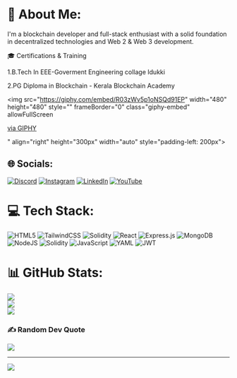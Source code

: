 # 💫 About Me:
I'm a blockchain developer and full-stack enthusiast with a solid foundation in decentralized technologies and Web 2 & Web 3 development. 

🎓 Certifications & Training

1.B.Tech In EEE-Goverment Engineering collage Idukki

2.PG Diploma in Blockchain - Kerala Blockchain Academy

<img src="https://giphy.com/embed/R03zWv5p1oNSQd91EP" width="480" height="480" style="" frameBorder="0" class="giphy-embed" allowFullScreen<p><a href="https://giphy.com/gifs/R03zWv5p1oNSQd91EP">via GIPHY</a></p>" align="right" height="300px" width="auto" style="padding-left: 200px"></img>


## 🌐 Socials:
[![Discord](https://img.shields.io/badge/Discord-%237289DA.svg?logo=discord&logoColor=white)](https://discord.gg/DIDEESH) [![Instagram](https://img.shields.io/badge/Instagram-%23E4405F.svg?logo=Instagram&logoColor=white)](https://instagram.com/didu_always) [![LinkedIn](https://img.shields.io/badge/LinkedIn-%230077B5.svg?logo=linkedin&logoColor=white)](https://linkedin.com/in/https://www.linkedin.com/in/dideesh-babu-46863b93/) [![YouTube](https://img.shields.io/badge/YouTube-%23FF0000.svg?logo=YouTube&logoColor=white)](https://youtube.com/@itsmedideesh2361) 

# 💻 Tech Stack:
![HTML5](https://img.shields.io/badge/html5-%23E34F26.svg?style=for-the-badge&logo=html5&logoColor=white) ![TailwindCSS](https://img.shields.io/badge/tailwindcss-%2338B2AC.svg?style=for-the-badge&logo=tailwind-css&logoColor=white) ![Solidity](https://img.shields.io/badge/Solidity-%23363636.svg?style=for-the-badge&logo=solidity&logoColor=white) ![React](https://img.shields.io/badge/react-%2320232a.svg?style=for-the-badge&logo=react&logoColor=%2361DAFB) ![Express.js](https://img.shields.io/badge/express.js-%23404d59.svg?style=for-the-badge&logo=express&logoColor=%2361DAFB) ![MongoDB](https://img.shields.io/badge/MongoDB-%234ea94b.svg?style=for-the-badge&logo=mongodb&logoColor=white) ![NodeJS](https://img.shields.io/badge/node.js-6DA55F?style=for-the-badge&logo=node.js&logoColor=white) ![Solidity](https://img.shields.io/badge/Solidity-%23363636.svg?style=for-the-badge&logo=solidity&logoColor=white) ![JavaScript](https://img.shields.io/badge/javascript-%23323330.svg?style=for-the-badge&logo=javascript&logoColor=%23F7DF1E) ![YAML](https://img.shields.io/badge/yaml-%23ffffff.svg?style=for-the-badge&logo=yaml&logoColor=151515) ![JWT](https://img.shields.io/badge/JWT-black?style=for-the-badge&logo=JSON%20web%20tokens)
# 📊 GitHub Stats:
![](https://github-readme-stats.vercel.app/api?username=dideesh92&theme=dark&hide_border=false&include_all_commits=true&count_private=false)<br/>
![](https://github-readme-streak-stats.herokuapp.com/?user=dideesh92&theme=dark&hide_border=false)<br/>
![](https://github-readme-stats.vercel.app/api/top-langs/?username=dideesh92&theme=dark&hide_border=false&include_all_commits=true&count_private=false&layout=compact)

### ✍️ Random Dev Quote
![](https://quotes-github-readme.vercel.app/api?type=vetical&theme=radical)

---
[![](https://visitcount.itsvg.in/api?id=dideesh92&icon=5&color=0)](https://visitcount.itsvg.in)

<!-- Proudly created with GPRM ( https://gprm.itsvg.in ) -->
